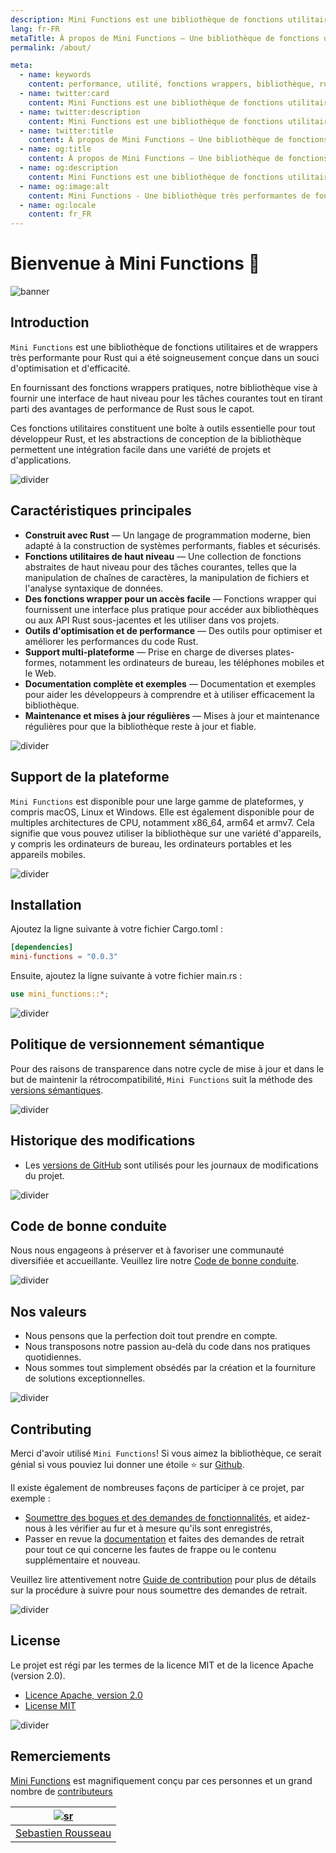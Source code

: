 ```yaml
---
description: Mini Functions est une bibliothèque de fonctions utilitaires et de wrappers très performante pour Rust qui a été soigneusement conçue dans un souci d'optimisation et d'efficacité.
lang: fr-FR
metaTitle: À propos de Mini Functions — Une bibliothèque de fonctions utilitaires et de wrappers très performante pour Rust
permalink: /about/

meta:
  - name: keywords
    content: performance, utilité, fonctions wrappers, bibliothèque, rust, optimisation, efficacité, abstractions de haut niveau
  - name: twitter:card
    content: Mini Functions est une bibliothèque de fonctions utilitaires et de wrappers très performante pour Rust qui a été soigneusement conçue dans un souci d'optimisation et d'efficacité.
  - name: twitter:description
    content: Mini Functions est une bibliothèque de fonctions utilitaires et de wrappers très performante pour Rust qui a été soigneusement conçue dans un souci d'optimisation et d'efficacité.
  - name: twitter:title
    content: À propos de Mini Functions — Une bibliothèque de fonctions utilitaires et de wrappers très performante pour Rust
  - name: og:title
    content: À propos de Mini Functions — Une bibliothèque de fonctions utilitaires et de wrappers très performante pour Rust
  - name: og:description
    content: Mini Functions est une bibliothèque de fonctions utilitaires et de wrappers très performante pour Rust qui a été soigneusement conçue dans un souci d'optimisation et d'efficacité.
  - name: og:image:alt
    content: Mini Functions - Une bibliothèque très performantes de fonctions utilitaires et de wrapper pour Rust
  - name: og:locale
    content: fr_FR
---
```


# Bienvenue à Mini Functions 👋

![banner]

## Introduction

`Mini Functions` est une bibliothèque de fonctions utilitaires et de
wrappers très performante pour Rust qui a été soigneusement conçue dans
un souci d'optimisation et d'efficacité.

En fournissant des fonctions wrappers pratiques, notre bibliothèque
vise à fournir une interface de haut niveau pour les tâches courantes
tout en tirant parti des avantages de performance de Rust sous le capot.

Ces fonctions utilitaires constituent une boîte à outils essentielle
pour tout développeur Rust, et les abstractions de conception de la
bibliothèque permettent une intégration facile dans une variété de
projets et d'applications.

![divider][divider]

## Caractéristiques principales

- **Construit avec Rust** — Un langage de programmation moderne, bien
  adapté à la construction de systèmes performants, fiables et
  sécurisés.
- **Fonctions utilitaires de haut niveau** — Une collection de fonctions
  abstraites de haut niveau pour des tâches courantes, telles que la
  manipulation de chaînes de caractères, la manipulation de fichiers et
  l'analyse syntaxique de données.
- **Des fonctions wrapper pour un accès facile** — Fonctions wrapper qui
  fournissent une interface plus pratique pour accéder aux bibliothèques
  ou aux API Rust sous-jacentes et les utiliser dans vos projets.
- **Outils d'optimisation et de performance** — Des outils pour
  optimiser et améliorer les performances du code Rust.
- **Support multi-plateforme** — Prise en charge de diverses plates-
  formes, notamment les ordinateurs de bureau, les téléphones mobiles et
  le Web.
- **Documentation complète et exemples** — Documentation et exemples
  pour aider les développeurs à comprendre et à utiliser efficacement
  la bibliothèque.
- **Maintenance et mises à jour régulières** — Mises à jour et
  maintenance régulières pour que la bibliothèque reste à jour et
  fiable.

![divider][divider]

## Support de la plateforme

`Mini Functions` est disponible pour une large gamme de plateformes, y
compris macOS, Linux et Windows. Elle est également disponible pour de
multiples architectures de CPU, notamment x86_64, arm64 et armv7. Cela
signifie que vous pouvez utiliser la bibliothèque sur une variété
d'appareils, y compris les ordinateurs de bureau, les ordinateurs
portables et les appareils mobiles.

![divider][divider]

## Installation

Ajoutez la ligne suivante à votre fichier Cargo.toml :

```toml
[dependencies]
mini-functions = "0.0.3"
```

Ensuite, ajoutez la ligne suivante à votre fichier main.rs :

```rust
use mini_functions::*;
```

![divider][divider]

## Politique de versionnement sémantique

Pour des raisons de transparence dans notre cycle de mise à jour et dans
le but de maintenir la rétrocompatibilité, `Mini Functions` suit la
méthode des [versions sémantiques][7].

![divider][divider]

## Historique des modifications

- Les [versions de GitHub][8] sont utilisés pour les journaux de
  modifications du projet.

![divider][divider]

## Code de bonne conduite

Nous nous engageons à préserver et à favoriser une communauté
diversifiée et accueillante. Veuillez lire notre
[Code de bonne conduite][4].

![divider][divider]

## Nos valeurs

- Nous pensons que la perfection doit tout prendre en compte.
- Nous transposons notre passion au-delà du code dans nos pratiques
  quotidiennes.
- Nous sommes tout simplement obsédés par la création et la fourniture
  de solutions exceptionnelles.

![divider][divider]

## Contributing

Merci d'avoir utilisé `Mini Functions`! Si vous aimez la bibliothèque,
ce serait génial si vous pouviez lui donner une étoile ⭐ sur
[Github][6].

Il existe également de nombreuses façons de participer à ce projet,
par exemple :

- [Soumettre des bogues et des demandes de fonctionnalités][3], et
  aidez-nous à les vérifier au fur et à mesure qu'ils sont enregistrés,
- Passer en revue la [documentation][0] et faites des demandes de
  retrait pour tout ce qui concerne les fautes de frappe ou le contenu
  supplémentaire et nouveau.

Veuillez lire attentivement notre [Guide de contribution][4] pour plus
de détails sur la procédure à suivre pour nous soumettre des demandes
de retrait.

![divider][divider]

## License

Le projet est régi par les termes de la licence MIT et de la licence
Apache (version 2.0).

- [Licence Apache, version 2.0][1]
- [License MIT][2]

![divider][divider]

## Remerciements

[Mini Functions][0] est magnifiquement conçu par ces personnes et un
grand nombre de [contributeurs][5]

|       [![sr]][sr-url]        |
| :--------------------------: |
| [Sebastien Rousseau][sr-url] |

[0]: https://minifunctions.com 'Site web Mini Functions'
[1]: http://www.apache.org/licenses/LICENSE-2.0 'Licence Apache, version 2.0'
[2]: http://opensource.org/licenses/MIT 'License MIT'
[3]: https://github.com/sebastienrousseau/mini-functions.github.io/issues 'Issues GitHub pour Mini Functions'
[4]: https://raw.githubusercontent.com/sebastienrousseau/mini-functions.github.io/main/.github/CONTRIBUTING.md '#Code de bonne conduite'
[5]: https://github.com/sebastienrousseau/mini-functions.github.io/graphs/contributors 'List des contributeurs'
[6]: https://github.com/sebastienrousseau/mini-functions.github.io/ 'Dépôt GitHub pour Mini Functions'
[7]: http://semver.org/ 'Version sémantique 2.0.0'
[8]: https://raw.githubusercontent.com/sebastienrousseau/mini-functions.github.io/releases 'Versions GitHub pour le site web Mini Functions'
[banner]: https://raw.githubusercontent.com/sebastienrousseau/vault/main/assets/banners/banner-mini-functions.svg 'Bannière pour Mini Functions'
[divider]: https://raw.githubusercontent.com/sebastienrousseau/vault/main/assets/elements/divider.svg 'Diviseur pour le site web Mini Functions'
[sr-url]: https://github.com/sebastienrousseau 'Sebastien Rousseau'
[sr]: https://avatars0.githubusercontent.com/u/1394998?s=117 'Sebastien Rousseau'

